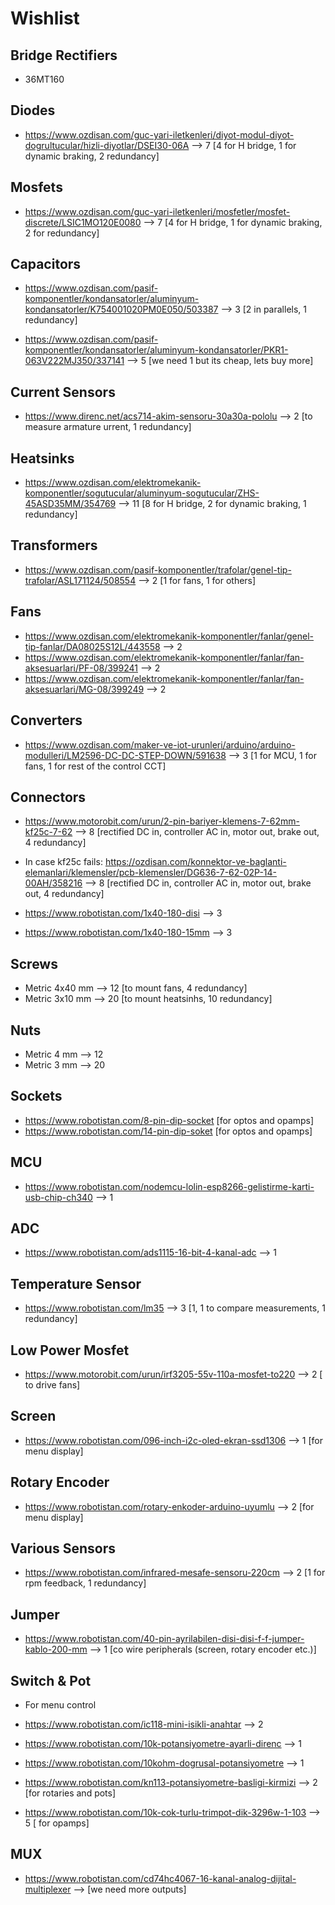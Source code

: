 # Wishlist

## Bridge Rectifiers
- 36MT160 

## Diodes
- https://www.ozdisan.com/guc-yari-iletkenleri/diyot-modul-diyot-dogrultucular/hizli-diyotlar/DSEI30-06A --> 7 [4 for H bridge, 1 for dynamic braking, 2 redundancy]

## Mosfets
- https://www.ozdisan.com/guc-yari-iletkenleri/mosfetler/mosfet-discrete/LSIC1MO120E0080 --> 7 [4 for H bridge, 1 for dynamic braking, 2 for redundancy]

## Capacitors
- https://www.ozdisan.com/pasif-komponentler/kondansatorler/aluminyum-kondansatorler/K754001020PM0E050/503387 --> 3 [2 in parallels, 1 redundancy]

- https://www.ozdisan.com/pasif-komponentler/kondansatorler/aluminyum-kondansatorler/PKR1-063V222MJ350/337141 --> 5 [we need 1 but its cheap, lets buy more]


## Current Sensors
- https://www.direnc.net/acs714-akim-sensoru-30a30a-pololu --> 2 [to measure armature urrent, 1 redundancy]

## Heatsinks
- https://www.ozdisan.com/elektromekanik-komponentler/sogutucular/aluminyum-sogutucular/ZHS-45ASD35MM/354769 --> 11 [8 for H bridge, 2 for dynamic braking, 1 redundancy]

## Transformers
- https://www.ozdisan.com/pasif-komponentler/trafolar/genel-tip-trafolar/ASL171124/508554 --> 2 [1 for fans, 1 for others]

## Fans
- https://www.ozdisan.com/elektromekanik-komponentler/fanlar/genel-tip-fanlar/DA08025S12L/443558 --> 2
- https://www.ozdisan.com/elektromekanik-komponentler/fanlar/fan-aksesuarlari/PF-08/399241 --> 2
- https://www.ozdisan.com/elektromekanik-komponentler/fanlar/fan-aksesuarlari/MG-08/399249 --> 2

## Converters
- https://www.ozdisan.com/maker-ve-iot-urunleri/arduino/arduino-modulleri/LM2596-DC-DC-STEP-DOWN/591638 --> 3 [1 for MCU, 1 for fans, 1 for rest of the control CCT]

## Connectors
- https://www.motorobit.com/urun/2-pin-bariyer-klemens-7-62mm-kf25c-7-62 --> 8 [rectified DC in, controller AC in, motor out, brake out, 4 redundancy]
- In case kf25c fails:  https://ozdisan.com/konnektor-ve-baglanti-elemanlari/klemensler/pcb-klemensler/DG636-7-62-02P-14-00AH/358216 --> 8 [rectified DC in, controller AC in, motor out, brake out, 4 redundancy]

- https://www.robotistan.com/1x40-180-disi --> 3 
- https://www.robotistan.com/1x40-180-15mm --> 3

## Screws
- Metric 4x40 mm --> 12 [to mount fans, 4 redundancy]
- Metric 3x10 mm --> 20 [to mount heatsinhs, 10 redundancy]

## Nuts
- Metric 4 mm --> 12
- Metric 3 mm --> 20

## Sockets
- https://www.robotistan.com/8-pin-dip-socket [for optos and opamps]
- https://www.robotistan.com/14-pin-dip-soket [for optos and opamps]

## MCU
- https://www.robotistan.com/nodemcu-lolin-esp8266-gelistirme-karti-usb-chip-ch340 --> 1

## ADC
- https://www.robotistan.com/ads1115-16-bit-4-kanal-adc --> 1

## Temperature Sensor
- https://www.robotistan.com/lm35 --> 3 [1, 1 to compare measurements, 1 redundancy]

## Low Power Mosfet
- https://www.motorobit.com/urun/irf3205-55v-110a-mosfet-to220 --> 2 [ to drive fans]

## Screen
- https://www.robotistan.com/096-inch-i2c-oled-ekran-ssd1306 --> 1 [for menu display] 

## Rotary Encoder
- https://www.robotistan.com/rotary-enkoder-arduino-uyumlu --> 2 [for menu display] 

## Various Sensors
- https://www.robotistan.com/infrared-mesafe-sensoru-220cm --> 2 [1 for rpm feedback, 1 redundancy]

## Jumper
- https://www.robotistan.com/40-pin-ayrilabilen-disi-disi-f-f-jumper-kablo-200-mm --> 1 [co wire peripherals (screen, rotary encoder etc.)]

## Switch & Pot
- For menu control
- https://www.robotistan.com/ic118-mini-isikli-anahtar --> 2 
- https://www.robotistan.com/10k-potansiyometre-ayarli-direnc --> 1 
- https://www.robotistan.com/10kohm-dogrusal-potansiyometre --> 1
- https://www.robotistan.com/kn113-potansiyometre-basligi-kirmizi --> 2 [for rotaries and pots]

- https://www.robotistan.com/10k-cok-turlu-trimpot-dik-3296w-1-103 --> 5 [ for opamps]

## MUX
- https://www.robotistan.com/cd74hc4067-16-kanal-analog-dijital-multiplexer --> [we need more outputs]